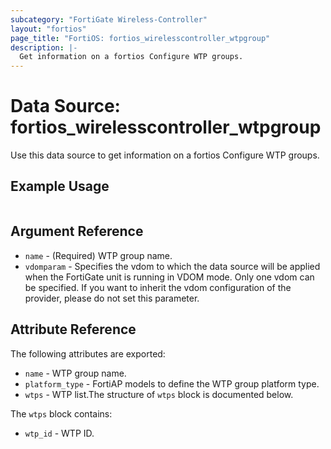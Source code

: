 ```yaml
---
subcategory: "FortiGate Wireless-Controller"
layout: "fortios"
page_title: "FortiOS: fortios_wirelesscontroller_wtpgroup"
description: |-
  Get information on a fortios Configure WTP groups.
---
```


# Data Source: fortios_wirelesscontroller_wtpgroup
Use this data source to get information on a fortios Configure WTP groups.


## Example Usage

```hcl

```

## Argument Reference

* `name` - (Required) WTP group name.
* `vdomparam` - Specifies the vdom to which the data source will be applied when the FortiGate unit is running in VDOM mode. Only one vdom can be specified. If you want to inherit the vdom configuration of the provider, please do not set this parameter.

## Attribute Reference

The following attributes are exported:

* `name` - WTP group name.
* `platform_type` - FortiAP models to define the WTP group platform type.
* `wtps` - WTP list.The structure of `wtps` block is documented below.

The `wtps` block contains:

* `wtp_id` - WTP ID.
